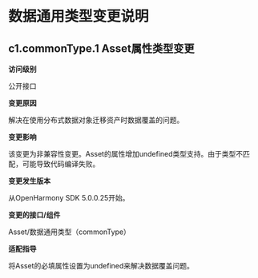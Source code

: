 # 数据通用类型变更说明

## c1.commonType.1 Asset属性类型变更

**访问级别**

公开接口

**变更原因**

解决在使用分布式数据对象迁移资产时数据覆盖的问题。

**变更影响**

该变更为非兼容性变更。Asset的属性增加undefined类型支持。由于类型不匹配，可能导致代码编译失败。

**变更发生版本**

从OpenHarmony SDK 5.0.0.25开始。

**变更的接口/组件**

Asset/数据通用类型（commonType）

**适配指导**

将Asset的必填属性设置为undefined来解决数据覆盖问题。
